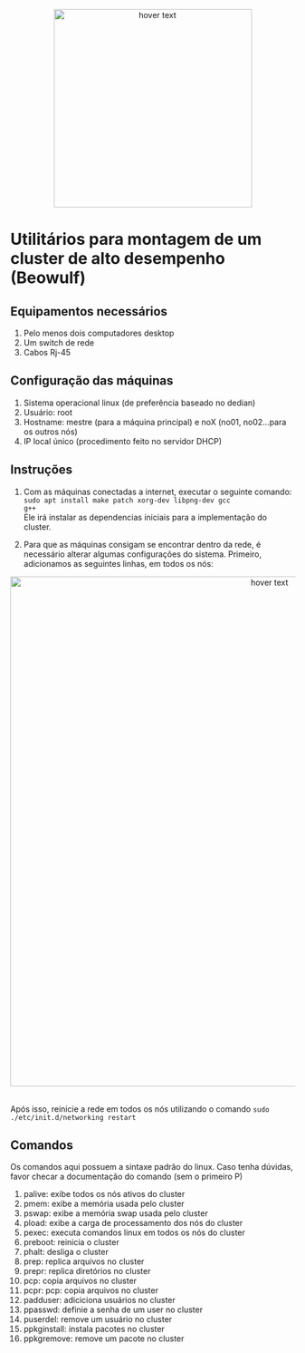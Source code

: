 <p align="center">
  <img src="https://raw.github.com/leodhb/beowulf-utils/master/raw/ifal.png" width="350" title="hover text">
</p>

# Utilitários para montagem de um cluster de alto desempenho (Beowulf)

## Equipamentos necessários

1. Pelo menos dois computadores desktop
2. Um switch de rede
3. Cabos Rj-45

## Configuração das máquinas

1. Sistema operacional linux (de preferência baseado no dedian)
2. Usuário: root
3. Hostname: mestre (para a máquina principal) e noX (no01, no02...para os outros nós)
4. IP local único (procedimento feito no servidor DHCP)

## Instruções

1. Com as máquinas conectadas a internet, executar o seguinte comando: <br>
<code>sudo apt install make patch xorg-dev libpng-dev gcc g++</code><br>
Ele irá instalar as dependencias iniciais para a implementação do cluster.

2. Para que as máquinas consigam se encontrar dentro da rede, é necessário alterar algumas configurações do sistema. Primeiro, adicionamos as seguintes linhas, em todos os nós:
<p align="center">
  <img src="https://raw.github.com/leodhb/beowulf-utils/master/raw/tabela1.png" width="900" title="hover text">
</p><br>
Após isso, reinicie a rede em todos os nós utilizando o comando <code>sudo ./etc/init.d/networking restart</code><br>

## Comandos
Os comandos aqui possuem a sintaxe padrão do linux. Caso tenha dúvidas, favor checar a documentação do comando (sem o primeiro P)

1. palive: exibe todos os nós ativos do cluster
2. pmem: exibe a memória usada pelo cluster
3. pswap: exibe a memória swap usada pelo cluster
4. pload: exibe a carga de processamento dos nós do cluster
5. pexec: executa comandos linux em todos os nós do cluster
6. preboot: reinicia o cluster
7. phalt: desliga o cluster
8. prep: replica arquivos no cluster
9. prepr: replica diretórios no cluster
10. pcp: copia arquivos no cluster
11. pcpr: pcp: copia arquivos no cluster
12. padduser: adiciciona usuários no cluster
13. ppasswd: definie a senha de um user no cluster
14. puserdel: remove um usuário no cluster
15. ppkginstall: instala pacotes no cluster
16. ppkgremove: remove um pacote no cluster
